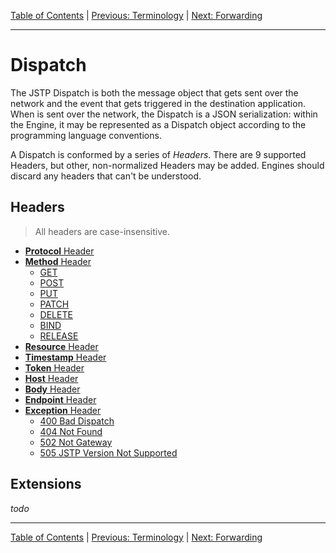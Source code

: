 [Table of Contents](../index.md) | [Previous: Terminology](../terminology.md) | [Next: Forwarding](../forwarding.md)

---

Dispatch
========

The JSTP Dispatch is both the message object that gets sent over the network and the event that gets triggered in the destination application. When is sent over the network, the Dispatch is a JSON serialization: within the Engine, it may be represented as a Dispatch object according to the programming language conventions.

A Dispatch is conformed by a series of _Headers_. There are 9 supported Headers, but other, non-normalized Headers may be added. Engines should discard any headers that can't be understood.

Headers
-------

> All headers are case-insensitive.

- [**Protocol** Header](protocol.md)
- [**Method** Header](method.md)
  - [GET](method.md#get)
  - [POST](method.md#post)
  - [PUT](method.md#put)
  - [PATCH](method.md#patch)
  - [DELETE](method.md#delete)
  - [BIND](method.md#bind)
  - [RELEASE](method.md#release)
- [**Resource** Header](resource.md)
- [**Timestamp** Header](timestamp.md)
- [**Token** Header](token.md)
- [**Host** Header](host.md)
- [**Body** Header](body.md)
- [**Endpoint** Header](endpoint.md)
- [**Exception** Header](exception.md)
  - [400 Bad Dispatch](exception.md#400-bad-dispatch)
  - [404 Not Found](exception.md#404-not-found)
  - [502 Not Gateway](exception.md#502-not-gateway)
  - [505 JSTP Version Not Supported](exception.md#505-jstp-version-not-supported)

Extensions
----------

_todo_

---

[Table of Contents](../index.md) | [Previous: Terminology](../terminology.md) | [Next: Forwarding](../forwarding.md)
